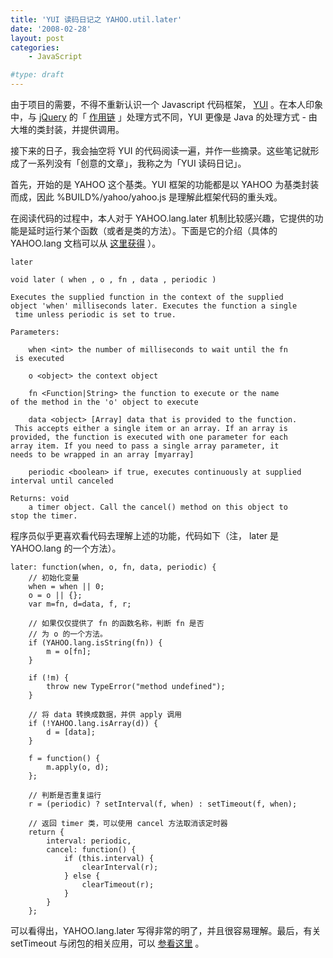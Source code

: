 ```yaml
---
title: 'YUI 读码日记之 YAHOO.util.later'
date: '2008-02-28'
layout: post
categories:
    - JavaScript

#type: draft
---
```


由于项目的需要，不得不重新认识一个 Javascript 代码框架， [YUI](http://developer.yahoo.com/yui/) 。在本人印象中，与  [jQuery](http://www.jquery.com)  的「 [作用链](http://blog.pengoworks.com/index.cfm/2007/10/26/jQuery-Understanding-the-chain) 」处理方式不同，YUI 更像是 Java 的处理方式 - 由大堆的类封装，并提供调用。

接下来的日子，我会抽空将 YUI 的代码阅读一遍，并作一些摘录。这些笔记就形成了一系列没有「创意的文章」，我称之为「YUI 读码日记」。

首先，开始的是 YAHOO 这个基类。YUI 框架的功能都是以 YAHOO 为基类封装而成，因此 %BUILD%/yahoo/yahoo.js 是理解此框架代码的重头戏。

在阅读代码的过程中，本人对于 YAHOO.lang.later 机制比较感兴趣，它提供的功能是延时运行某个函数（或者是类的方法）。下面是它的介绍（具体的 YAHOO.lang 文档可以从 [这里获得](http://developer.yahoo.com/yui/docs/YAHOO.lang.html) ）。

```
later

void later ( when , o , fn , data , periodic )

Executes the supplied function in the context of the supplied 
object 'when' milliseconds later. Executes the function a single
 time unless periodic is set to true.

Parameters:

    when <int> the number of milliseconds to wait until the fn
 is executed 

    o <object> the context object 

    fn <Function|String> the function to execute or the name 
of the method in the 'o' object to execute 

    data <object> [Array] data that is provided to the function.
 This accepts either a single item or an array. If an array is 
provided, the function is executed with one parameter for each 
array item. If you need to pass a single array parameter, it 
needs to be wrapped in an array [myarray]

    periodic <boolean> if true, executes continuously at supplied 
interval until canceled 

Returns: void
    a timer object. Call the cancel() method on this object to 
stop the timer.
```

程序员似乎更喜欢看代码去理解上述的功能，代码如下（注， later 是 YAHOO.lang 的一个方法）。

```
later: function(when, o, fn, data, periodic) {
    // 初始化变量
    when = when || 0; 
    o = o || {};
    var m=fn, d=data, f, r;

    // 如果仅仅提供了 fn 的函数名称，判断 fn 是否
    // 为 o 的一个方法。
    if (YAHOO.lang.isString(fn)) {
        m = o[fn];
    }

    if (!m) {
        throw new TypeError("method undefined");
    }
    
    // 将 data 转换成数据，并供 apply 调用
    if (!YAHOO.lang.isArray(d)) {
        d = [data];
    }

    f = function() {
        m.apply(o, d);
    };

    // 判断是否重复运行
    r = (periodic) ? setInterval(f, when) : setTimeout(f, when);

    // 返回 timer 类，可以使用 cancel 方法取消该定时器
    return {
        interval: periodic,
        cancel: function() {
            if (this.interval) {
                clearInterval(r);
            } else {
                clearTimeout(r);
            }
        }
    };
```

可以看得出，YAHOO.lang.later 写得非常的明了，并且很容易理解。最后，有关 setTimeout 与闭包的相关应用，可以 [参看这里]({{site.urls}}/posts/695/) 。
